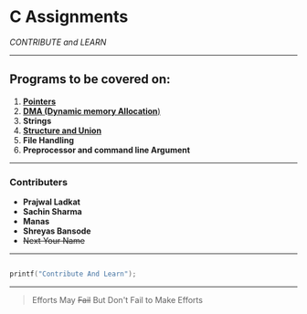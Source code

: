 # C Assignments

  _CONTRIBUTE and LEARN_
  
  ***
  
  ## Programs to be covered on:
  
  1. [**Pointers**](https://github.com/sanedroid6006/CAssignments/tree/master/jni/Pointers)
  2. [**DMA (Dynamic memory Allocation**)](https://github.com/sanedroid6006/CAssignments/tree/master/jni/DMA)
  3. **Strings**
  4. [**Structure and Union**](https://github.com/sanedroid6006/CAssignments/tree/master/jni/Structure%20and%20Union)
  5. **File Handling**
  6. **Preprocessor and command line Argument**
  
  
  
***

   ### Contributers
   
- **Prajwal Ladkat**
- **Sachin Sharma**
- **Manas**
- **Shreyas Bansode**
- ~~Next Your Name~~

***

```c

printf("Contribute And Learn");

```

***
> Efforts May ~~Fail~~ But Don't Fail to Make Efforts







